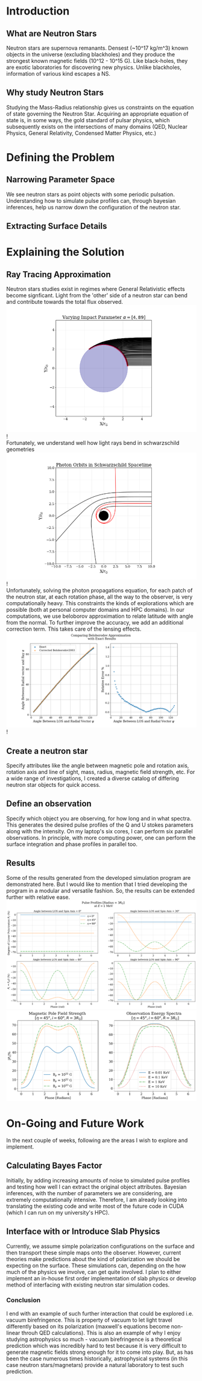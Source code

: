 # Introduction
## What are Neutron Stars
Neutron stars are supernova remanants. Densest (~10^17 kg/m^3) known objects in the universe (excluding blackholes) and they produce the strongest known magnetic fields (10^12 - 10^15 G). Like black-holes, they are exotic laboratories for discovering new physics. Unlike blackholes, information of various kind escapes a NS.  
## Why study Neutron Stars
Studying the Mass-Radius relationship gives us constraints on the equation of state governing the Neutron Star. Acquiring an appropriate equation of state is, in some ways, the gold standard of pulsar physics, which subsequently exists on the intersections of many domains (QED, Nuclear Physics, General Relativity, Condensed Matter Physics, etc.)
# Defining the Problem
## Narrowing Parameter Space
We see neutron stars as point objects with some periodic pulsation. Understanding how to simulate pulse profiles can, through bayesian inferences, help us narrow down the configuration of the neutron star. 

## Extracting Surface Details
# Explaining the Solution
## Ray Tracing Approximation
Neutron stars studies exist in regimes where General Relativistic effects become signficant. Light from the 'other' side of a neutron star can bend and contribute towards the total flux observed. <br>
![Alt text](../fig/VaryingImpactParameter.png)!<br>
Fortunately, we understand well how light rays bend in schwarzschild geometries<br>
![Alt text](../fig/PhotonOrbits.png)!<br>
Unfortunately, solving the photon propagations equation, for each patch of the neutron star, at each rotation phase, all the way to the observer, is very computationally heavy. This constraints the kinds of explorations which are possible (both at personal computer domains and HPC domains). In our computations, we use beloborov approximation to relate latitude with angle from the normal. To further improve the accuracy, we add an additional correction term. This takes care of the lensing effects. <br>
![Alt text](../fig/BeloApproxCorrected.png)! 
## Create a neutron star
Specify attributes like the angle between magnetic pole and rotation axis, rotation axis and line of sight, mass, radius, magnetic field strength, etc. For a wide range of investigations, I created a diverse catalog of differing neutron star objects for quick access. 
## Define an observation
Specify which object you are observing, for how long and in what spectra. This generates the desired pulse profiles of the Q and U stokes parameters along with the intensity. 
On my laptop's six cores, I can perform six parallel observations. In principle, with more computing power, one can perform the surface integration and phase profiles in parallel too.

## Results
Some of the results generated from the developed simulation program are demonstrated here. But I would like to mention that I tried developing the program in a modular and versatile fashion. So, the results can be extended further with relative ease. <br>
![Alt text](../fig/PolarizationTransport.png) <br>
![Alt text](../fig/ParameterDependance.png) <br>
# On-Going and Future Work
In the next couple of weeks, following are the areas I wish to explore and implement. 
## Calculating Bayes Factor
Initially, by adding increasing amounts of noise to simulated pulse profiles and testing how well I can extract the original object attributes. Bayesian inferences, with the number of parameters we are considering, are extremely computationally intensive. Therefore, I am already looking into translating the existing code and write most of the future code in CUDA (which I can run on my university's HPC).

## Interface with or Introduce Slab Physics
Currently, we assume simple polarization configurations on the surface and then transport these simple maps onto the observer. However, current theories make predictions about the kind of polarization we should be expecting on the surface. These simulations can, depending on the how much of the physics we involve, can get quite involved. I plan to either implement an in-house first order implementation of slab physics or develop method of interfacing with existing neutron star simulation codes. 
### Conclusion
I end with an example of such further interaction that could be explored i.e. vacuum birefringence. This is property of vacuum to let light travel differently based on its polarization (maxwell's equations become non-linear throuh QED calculations). This is also an example of why I enjoy studying astrophysics so much - vacuum birefringence is a  theoretical prediction which was incredibly hard to test because it is very difficult to generate magnetic fields strong enough for it to come into play. But, as has been the case numerous times historically, astrophysical systems (in this case neutron stars/magnetars) provide a natural laboratory to test such prediction.
